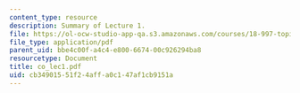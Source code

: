 ```yaml
---
content_type: resource
description: Summary of Lecture 1.
file: https://ol-ocw-studio-app-qa.s3.amazonaws.com/courses/18-997-topics-in-combinatorial-optimization-spring-2004/cb34901551f24affa0c147af1cb9151a_co_lec1.pdf
file_type: application/pdf
parent_uid: bbe4c00f-a4c4-e800-6674-00c926294ba8
resourcetype: Document
title: co_lec1.pdf
uid: cb349015-51f2-4aff-a0c1-47af1cb9151a
---
```

